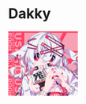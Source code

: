 # Dakky
<img align="center" width=28% src="https://github.com/Aptura/Dakky/blob/master/pictures/%E4%BA%94%E4%B8%83%E7%BF%94%E4%BA%8C%20.png">
